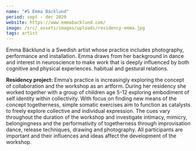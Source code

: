 ```yaml
---
name: "#5 Emma Bäcklund"
period: sept - dec 2020
website: https://www.emmabacklund.com/
image: /src/_assets/images/uploads/residency-emma.jpg
tags: artist
---
```

Emma Bäcklund is a Swedish artist whose practice includes photography,  performance and installation. Emma draws from her background in dance and interest in neuroscience to make work that is deeply influenced by both cognitive and physical experiences. habitual and gestural relations.

**Residency project:** Emma’s practice is increasingly exploring the concept of collaboration and the workshop as an artform. During her residency she worked together with a group of children age 5-12 exploring embodiment of self identity within collectivity. With focus on finding new means of the concept togetherness, simple somatic exercises aim to function as catalysts to freely explore collective and individual expression. The cues vary throughout the duration of the workshop and investigate intimacy, mimicry, belongingness and the performativity of togetherness through improvisation dance, release techniques, drawing and photography. All participants are important and their influences and ideas affect the development of the workshop.